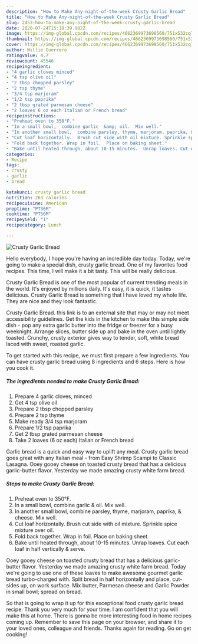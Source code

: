 ```yaml
---
description: "How to Make Any-night-of-the-week Crusty Garlic Bread"
title: "How to Make Any-night-of-the-week Crusty Garlic Bread"
slug: 2453-how-to-make-any-night-of-the-week-crusty-garlic-bread
date: 2020-07-24T15:18:39.982Z
image: https://img-global.cpcdn.com/recipes/4662369973698560/751x532cq70/crusty-garlic-bread-recipe-main-photo.jpg
thumbnail: https://img-global.cpcdn.com/recipes/4662369973698560/751x532cq70/crusty-garlic-bread-recipe-main-photo.jpg
cover: https://img-global.cpcdn.com/recipes/4662369973698560/751x532cq70/crusty-garlic-bread-recipe-main-photo.jpg
author: Willie Guerrero
ratingvalue: 4.7
reviewcount: 45546
recipeingredient:
- "4 garlic cloves minced"
- "4 tsp olive oil"
- "2 tbsp chopped parsley"
- "2 tsp thyme"
- "3/4 tsp marjoram"
- "1/2 tsp paprika"
- "2 tbsp grated parmesan cheese"
- "2 loaves 6 oz each Italian or French bread"
recipeinstructions:
- "Preheat oven to 350°F."
- "In a small bowl,  combine garlic  &amp; oil.  Mix well."
- "In another small bowl,  combine parsley, thyme, marjoram, paprika, &amp; cheese.  Mix well."
- "Cut loaf horizontally.  Brush cut side with oil mixture. Sprinkle spice mixture over oil."
- "Fold back together. Wrap in foil.  Place on baking sheet."
- "Bake until heated through, about 10-15 minutes.  Unrap loaves. Cut each loaf in half vertically &amp; serve."
categories:
- Recipe
tags:
- crusty
- garlic
- bread

katakunci: crusty garlic bread 
nutrition: 263 calories
recipecuisine: American
preptime: "PT36M"
cooktime: "PT56M"
recipeyield: "1"
recipecategory: Lunch

---
```



![Crusty Garlic Bread](https://img-global.cpcdn.com/recipes/4662369973698560/751x532cq70/crusty-garlic-bread-recipe-main-photo.jpg)

Hello everybody, I hope you're having an incredible day today. Today, we're going to make a special dish, crusty garlic bread. One of my favorites food recipes. This time, I will make it a bit tasty. This will be really delicious.

Crusty Garlic Bread is one of the most popular of current trending meals in the world. It's enjoyed by millions daily. It's easy, it is quick, it tastes delicious. Crusty Garlic Bread is something that I have loved my whole life. They are nice and they look fantastic.

Crusty Garlic Bread. this link is to an external site that may or may not meet accessibility guidelines. Get the kids in the kitchen to make this simple side dish - pop any extra garlic butter into the fridge or freezer for a busy weeknight. Arrange slices, butter side up and bake in the oven until lightly toasted. Crunchy, crusty exterior gives way to tender, soft, white bread laced with sweet, roasted garlic.


To get started with this recipe, we must first prepare a few ingredients. You can have crusty garlic bread using 8 ingredients and 6 steps. Here is how you cook it.

<!--inarticleads1-->

##### The ingredients needed to make Crusty Garlic Bread:

1. Prepare 4 garlic cloves, minced
1. Get 4 tsp olive oil
1. Prepare 2 tbsp chopped parsley
1. Prepare 2 tsp thyme
1. Make ready 3/4 tsp marjoram
1. Prepare 1/2 tsp paprika
1. Get 2 tbsp grated parmesan cheese
1. Take 2 loaves (6 oz each) Italian or French bread


Garlic bread is a quick and easy way to uplift any meal. Crusty garlic bread goes great with any Italian meal - from Easy Shrimp Scampi to Classic Lasagna. Ooey gooey cheese on toasted crusty bread that has a delicious garlic-butter flavor. Yesterday we made amazing crusty white farm bread. 

<!--inarticleads2-->

##### Steps to make Crusty Garlic Bread:

1. Preheat oven to 350°F.
1. In a small bowl,  combine garlic  &amp; oil.  Mix well.
1. In another small bowl,  combine parsley, thyme, marjoram, paprika, &amp; cheese.  Mix well.
1. Cut loaf horizontally.  Brush cut side with oil mixture. Sprinkle spice mixture over oil.
1. Fold back together. Wrap in foil.  Place on baking sheet.
1. Bake until heated through, about 10-15 minutes.  Unrap loaves. Cut each loaf in half vertically &amp; serve.


Ooey gooey cheese on toasted crusty bread that has a delicious garlic-butter flavor. Yesterday we made amazing crusty white farm bread. Today we&#39;re going to use one of these loaves to make awesome gourmet garlic bread turbo-charged with. Split bread in half horizontally and place, cut-sides up, on work surface. Mix butter, Parmesan cheese and Garlic Powder in small bowl; spread on bread. 

So that is going to wrap it up for this exceptional food crusty garlic bread recipe. Thank you very much for your time. I am confident that you will make this at home. There is gonna be more interesting food in home recipes coming up. Remember to save this page on your browser, and share it to your loved ones, colleague and friends. Thanks again for reading. Go on get cooking!
